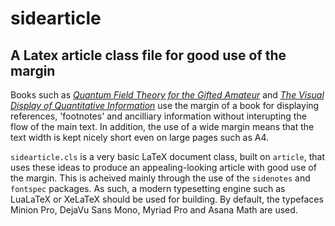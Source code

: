 # sidearticle
## A Latex article class file for good use of the margin
Books such as [_Quantum Field Theory for the Gifted Amateur_](https://www.dur.ac.uk/physics/qftgabook/) and [_The Visual Display of Quantitative Information_](http://www.edwardtufte.com/tufte/books_vdqi) use the margin of a book for displaying references, 'footnotes' and ancilliary information without interupting the flow of the main text. In addition, the use of a wide margin means that the text width is kept nicely short even on large pages such as A4.

``sidearticle.cls`` is a very basic LaTeX document class, built on ``article``, that uses these ideas to produce an appealing-looking article with good use of the margin. This is acheived mainly through the use of the ``sidenotes`` and ``fontspec`` packages. As such, a modern typesetting engine such as LuaLaTeX or XeLaTeX should be used for building. By default, the typefaces Minion Pro, DejaVu Sans Mono, Myriad Pro and Asana Math are used.

